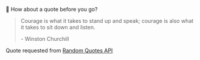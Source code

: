 📣 How about a quote before you go?

> Courage is what it takes to stand up and speak; courage is also what it takes to sit down and listen.
>
> <p>- Winston Churchill</p>

Quote requested from [Random Quotes API](https://github.com/lukePeavey/quotable)
